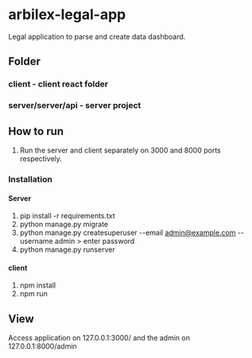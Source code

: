 # arbilex-legal-app
Legal application to parse and create data dashboard.


## Folder

### client - client react folder
### server/server/api - server project


## How to run

1. Run the server and client separately on 3000 and 8000 ports respectively. 

### Installation 

#### Server

1. pip install -r requirements.txt
2. python manage.py migrate
3. python manage.py createsuperuser --email admin@example.com --username admin > enter password
4. python manage.py runserver

#### client

1. npm install
2. npm run


## View

Access application on 127.0.0.1:3000/ and the admin on 127.0.0.1:8000/admin <use your password you created to login>